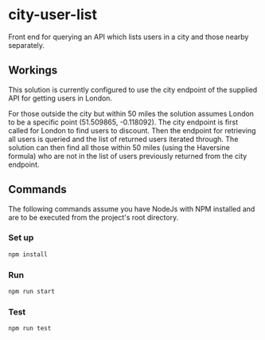 # city-user-list
Front end for querying an API which lists users in a city and those nearby separately.

## Workings
This solution is currently configured to use the city endpoint of the supplied API for getting users in London. 

For those outside the city but within 50 miles the solution assumes London to be a specific point (51.509865, -0.118092). The city endpoint is first called for London to find users to discount. Then the endpoint for retrieving all users is queried and the list of returned users iterated through. The solution can then find all those within 50 miles (using the Haversine formula) who are not in the list of users previously returned from the city endpoint.

## Commands

The following commands assume you have NodeJs with NPM installed and are to be executed from the project's root directory.

### Set up

```bash
npm install
```

### Run

```bash
npm run start
```

### Test

```bash
npm run test
```
